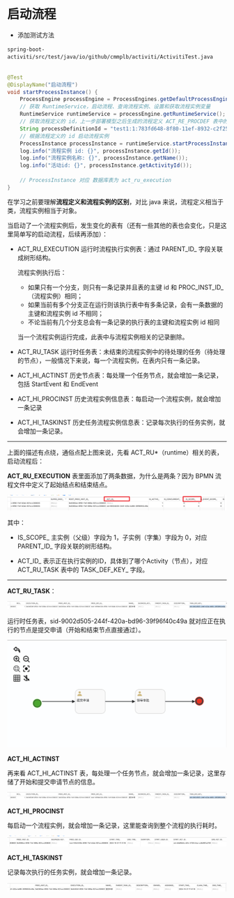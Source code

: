 # 启动流程

- 添加测试方法

`spring-boot-activiti/src/test/java/io/github/cmmplb/activiti/ActivitiTest.java`

````java

@Test
@DisplayName("启动流程")
void startProcessInstance() {
    ProcessEngine processEngine = ProcessEngines.getDefaultProcessEngine();
    // 获取 RuntimeService，启动流程、查询流程实例、设置和获取流程实例变量
    RuntimeService runtimeService = processEngine.getRuntimeService();
    // 获取流程定义的 id，上一步部署模型之后生成的流程定义 ACT_RE_PROCDEF 表中的 id
    String processDefinitionId = "test1:1:783fd648-8f80-11ef-8932-c2f25e0074d0";
    // 根据流程定义的 id 启动流程实例
    ProcessInstance processInstance = runtimeService.startProcessInstanceById(processDefinitionId);
    log.info("流程实例 id: {}", processInstance.getId());
    log.info("流程实例名称: {}", processInstance.getName());
    log.info("活动id: {}", processInstance.getActivityId());

    // ProcessInstance 对应 数据库表为 act_ru_execution
}
````

在学习之前要理解**流程定义和流程实例的区别**，对比 java 来说，流程定义相当于类，流程实例相当于对象。

当启动了一个流程实例后，发生变化的表有（还有一些其他的表也会变化，只是这里简单写的启动流程，后续再添加）：

- ACT_RU_EXECUTION 运行时流程执行实例表：通过 PARENT_ID_ 字段关联成树形结构。

  流程实例执行后：

    - 如果只有一个分支，则只有一条记录并且表的主键 id 和 PROC_INST_ID_（流程实例）相同；
    - 如果当前有多个分支正在运行则该执行表中有多条记录，会有一条数据的主键和流程实例 id 不相同；
    - 不论当前有几个分支总会有一条记录的执行表的主键和流程实例 id 相同

  当一个流程实例运行完成，此表中与流程实例相关的记录删除。

- ACT_RU_TASK 运行时任务表：未结束的流程实例中的待处理的任务（待处理的节点），一般情况下来说，每一个流程实例，在表内只有一条记录。

- ACT_HI_ACTINST 历史节点表：每处理一个任务节点，就会增加一条记录，包括 StartEvent 和 EndEvent

- ACT_HI_PROCINST 历史流程实例信息表：每启动一个流程实例，就会增加一条记录

- ACT_HI_TASKINST 历史任务流程实例信息表：记录每次执行的任务实例，就会增加一条记录。

---

上面的描述有点绕，通俗点配上图来说，先看 ACT_RU*（runtime）相关的表，启动流程后：

**ACT_RU_EXECUTION** 表里面添加了两条数据，为什么是两条？因为 BPMN 流程文件中定义了起始结点和结束结点。

![act_ru_execution.png](..%2Fimage%2F2.3%2Fact_ru_execution.png)

其中：

- IS_SCOPE_ 主实例（父级）字段为 1，子实例（字集）字段为 0，对应 PARENT_ID_ 字段关联的树形结构。

- ACT_ID_ 表示正在执行实例的ID，具体到了哪个Activity（节点），对应 ACT_RU_TASK 表中的 TASK_DEF_KEY_ 字段。

---

**ACT_RU_TASK**：

![act_ru_task.png](..%2Fimage%2F2.3%2Fact_ru_task.png)

运行时任务表，sid-9002d505-244f-420a-bd96-39f96f40c49a 就对应正在执行的节点是提交申请（开始和结束节点直接通过）。

![Connection.png](..%2Fimage%2F2.1%2FConnection.png)

**ACT_HI_ACTINST**

再来看 ACT_HI_ACTINST 表，每处理一个任务节点，就会增加一条记录，这里存储了开始和提交申请节点的信息。

![act_ru_task.png](..%2Fimage%2F2.3%2Fact_ru_task.png)


**ACT_HI_PROCINST**

每启动一个流程实例，就会增加一条记录，这里能查询到整个流程的执行耗时。

![act_hi_procinst.png](..%2Fimage%2F2.3%2Fact_hi_procinst.png)

**ACT_HI_TASKINST**

记录每次执行的任务实例，就会增加一条记录。

![act_hi_taskinst.png](..%2Fimage%2F2.3%2Fact_hi_taskinst.png)